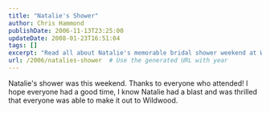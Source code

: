 ```yaml
---
title: "Natalie's Shower"
author: Chris Hammond
publishDate: 2006-11-13T23:25:00
updateDate: 2008-01-23T16:51:04
tags: []
excerpt: "Read all about Natalie's memorable bridal shower weekend at Wildwood where she had a blast with guests and cherished the special moments shared."
url: /2006/natalies-shower  # Use the generated URL with year
---
```

Natalie's shower was this weekend. Thanks to everyone who attended! I hope everyone had a good time, I know Natalie had a blast and was thrilled that everyone was able to make it out to Wildwood.

